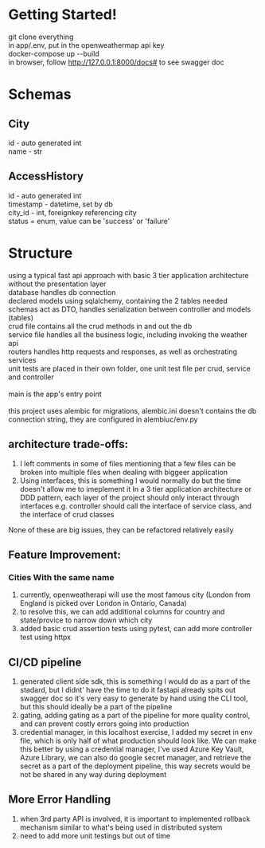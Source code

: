 # Getting Started!
git clone everything<br/>
in app/.env, put in the openweathermap api key<br/>
docker-compose up --build<br/>
in browser, follow http://127.0.0.1:8000/docs# to see swagger doc<br/>

# Schemas
## City
id - auto generated int<br/>
name - str

## AccessHistory
id - auto generated int<br/>
timestamp - datetime, set by db<br/>
city_id - int, foreignkey referencing city <br/>
status = enum, value can be 'success' or 'failure'<br/>


# Structure
using a typical fast api approach with basic 3 tier application architecture without the presentation layer<br/>
database handles db connection<br/>
declared models using sqlalchemy, containing the 2 tables needed<br/>
schemas act as DTO, handles serialization between controller and models (tables)<br/>
crud file contains all the crud methods in and out the db<br/>
service file handles all the business logic, including invoking the weather api<br/>
routers handles http requests and responses, as well as orchestrating services<br/>
unit tests are placed in their own folder, one unit test file per crud, service and controller<br/>
<br/>
main is the app's entry point<br/>
<br/>
this project uses alembic for migrations, alembic.ini doesn't contains the db connection string, they are configured in alembiuc/env.py<br/>


## architecture trade-offs:
1. I left comments in some of files mentioning that a few files can be broken into multiple files when dealing with biggeer application
2. Using interfaces, this is something I would normally do but the time doesn't allow me to imeplement it
In a 3 tier application architecture or DDD pattern, each layer of the project should only interact through interfaces
e.g. controller should call the interface of service class, and the interface of crud classes

None of these are big issues, they can be refactored relatively easily


## Feature Improvement:
### Cities With the same name 
1. currently, openweatherapi will use the most famous city (London from England is picked over London in Ontario, Canada)
2. to resolve this, we can add additional columns for country and state/provice to narrow down which city
3. added basic crud assertion tests using pytest, can add more controller test using httpx



## CI/CD pipeline
1. generated client side sdk, this is something I would do as a part of the stadard, but I didnt' have the time to do it
fastapi already spits out swagger doc so it's very easy to generate by hand using the CLI tool, but this should ideally be a part of the pipeline
2. gating, adding gating as a part of the pipeline for more quality control, and can prevent costly errors going into production
3. credential manager, in this localhost exercise, I added my secret in env file, which is only half of what production should look like. 
We can make this better by using a credential manager, I've used Azure Key Vault, Azure Library, we can also do google secret manager, and retrieve the secret as a part of the deployment pipeline, this way secrets would be not be shared in any way during deployment


## More Error Handling
1. when 3rd party API is involved, it is important to implemented rollback mechanism similar to what's being used in distributed system
2. need to add more unit testings but out of time
